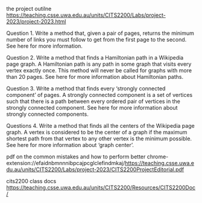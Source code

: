 




the project outilne
https://teaching.csse.uwa.edu.au/units/CITS2200/Labs/project-2023/project-2023.html

Question 1. Write a method that, given a pair of pages, returns the minimum number of links you must follow to get from the first page to the second. See here for more information.

Question 2. Write a method that finds a Hamiltonian path in a Wikipedia page graph. A Hamiltonian path is any path in some graph that visits every vertex exactly once. This method will never be called for graphs with more than 20 pages. See here for more information about Hamiltonian paths.

Question 3. Write a method that finds every ‘strongly connected component’ of pages. A strongly connected component is a set of vertices such that there is a path between every ordered pair of vertices in the strongly connected component. See here for more information about strongly connected components.

Questions 4. Write a method that finds all the centers of the Wikipedia page graph. A vertex is considered to be the center of a graph if the maximum shortest path from that vertex to any other vertex is the minimum possible. See here for more information about ‘graph center’.


pdf on the common mistakes and how to perform better
chrome-extension://efaidnbmnnnibpcajpcglclefindmkaj/https://teaching.csse.uwa.edu.au/units/CITS2200/Labs/project-2023/CITS2200ProjectEditorial.pdf

cits2200 class docs
https://teaching.csse.uwa.edu.au/units/CITS2200/Resources/CITS2200Doc/